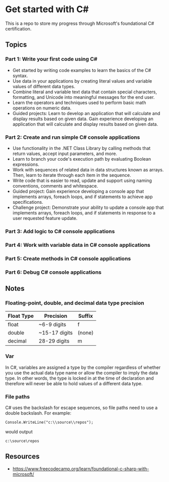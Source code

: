 # Get started with C#
This is a repo to store my progress through Microsoft's foundational C# certification.

## Topics
### Part 1: Write your first code using C#
- Get started by writing code examples to learn the basics of the C# syntax. 
- Use data in your applications by creating literal values and variable values of different data types. 
- Combine literal and variable text data that contain special characters, formatting, and Unicode into meaningful messages for the end user. 
- Learn the operators and techniques used to perform basic math operations on numeric data.
- Guided projects: Learn to develop an application that will calculate and display results based on given data. Gain experience developing an application that will calculate and display results based on given data.

### Part 2: Create and run simple C# console applications
- Use functionality in the .NET Class Library by calling methods that return values, accept input parameters, and more.
- Learn to branch your code's execution path by evaluating Boolean expressions.
- Work with sequences of related data in data structures known as arrays. Then, learn to iterate through each item in the sequence.
- Write code that is easier to read, update and support using naming conventions, comments and whitespace.
- Guided project: Gain experience developing a console app that implements arrays, foreach loops, and if statements to achieve app specifications.
- Challenge project: Demonstrate your ability to update a console app that implements arrays, foreach loops, and if statements in response to a user requested feature update.


### Part 3: Add logic to C# console applications
### Part 4: Work with variable data in C# console applications
### Part 5: Create methods in C# console applications
### Part 6: Debug C# console applications

## Notes
### Floating-point, double, and decimal data type precision
Float Type  |  Precision     |    Suffix
------------|----------------|----------
float       | ~6-9 digits    |    f
double      | ~15-17 digits  |  (none)
decimal     |  28-29 digits  |    m

### Var
In C#, variables are assigned a type by the compiler regardless of whether you use the actual data type name or allow the compiler to imply the data type. In other words, the type is locked in at the time of declaration and therefore will never be able to hold values of a different data type.

### File paths
C# uses the backslash for escape sequences, so file paths need to use a double backslash. For example:

```
Console.WriteLine("c:\\source\\repos");
```

would output 

```
c:\source\repos
```

## Resources
- https://www.freecodecamp.org/learn/foundational-c-sharp-with-microsoft/
